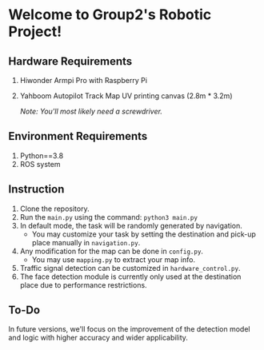 # Welcome to Group2's Robotic Project!

## Hardware Requirements
1. Hiwonder Armpi Pro with Raspberry Pi
2. Yahboom Autopilot Track Map UV printing canvas (2.8m * 3.2m)
   
   *Note: You'll most likely need a screwdriver.*

## Environment Requirements
1. Python==3.8
2. ROS system

## Instruction

1. Clone the repository.
2. Run the `main.py` using the command: `python3 main.py`
3. In default mode, the task will be randomly generated by navigation.
   - You may customize your task by setting the destination and pick-up place manually in `navigation.py`.
4. Any modification for the map can be done in `config.py`.
   - You may use `mapping.py` to extract your map info.
5. Traffic signal detection can be customized in `hardware_control.py`.
6. The face detection module is currently only used at the destination place due to performance restrictions.

## To-Do

In future versions, we'll focus on the improvement of the detection model and logic with higher accuracy and wider applicability.

